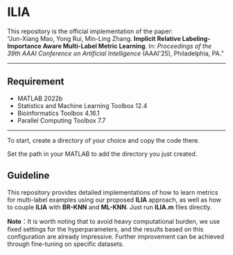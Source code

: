 # ILIA
This repository is the official implementation of the paper:  
“Jun-Xiang Mao, Yong Rui, Min-Ling Zhang. **Implicit Relative Labeling-Importance Aware Multi-Label Metric Learning**. In: *Proceedings of the 39th AAAI Conference on Artificial Intelligence* (AAAI'25), Philadelphia, PA.”

***

## Requirement
- MATLAB 2022b 
- Statistics and Machine Learning Toolbox  12.4
- Bioinformatics Toolbox 4.16.1
- Parallel Computing Toolbox  7.7
***

To start, create a directory of your choice and copy the code there. 

Set the path in your MATLAB to add the directory you just created.

## Guideline
This repository provides detailed implementations of how to learn metrics for multi-label examples using our proposed **ILIA** approach, as well as how to couple **ILIA** with **BR-KNN** and **ML-KNN**. Just run **ILIA.m** files directly.

**Note**：It is worth noting that to avoid heavy computational burden, we use fixed settings for the hyperparameters, and the results based on this configuration are already impressive. Further improvement can be achieved through fine-tuning on specific datasets.